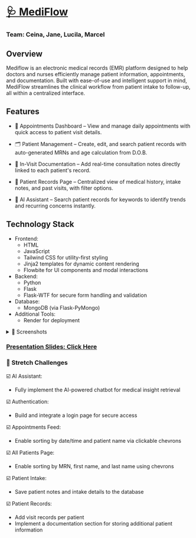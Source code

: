 # [🩺 MediFlow](https://mediflow-50oj.onrender.com/appointments)

### Team: Ceina, Jane, Lucila, Marcel

## Overview
Mediflow is an electronic medical records (EMR) platform designed to help doctors and nurses efficiently manage patient information, appointments, and documentation. Built with ease-of-use and intelligent support in mind, MediFlow streamlines the clinical workflow from patient intake to follow-up, all within a centralized interface.

## Features
* 📆 Appointments Dashboard – View and manage daily appointments with quick access to patient visit details.

* 🗂️ Patient Management – Create, edit, and search patient records with auto-generated MRNs and age calculation from D.O.B.

* 📝 In-Visit Documentation – Add real-time consultation notes directly linked to each patient's record.

* 📁 Patient Records Page – Centralized view of medical history, intake notes, and past visits, with filter options.

* 🤖 AI Assistant – Search patient records for keywords to identify trends and recurring concerns instantly.

## Technology Stack
* Frontend:
  * HTML
  * JavaScript
  * Tailwind CSS for utility-first styling
  * Jinja2 templates for dynamic content rendering
  * Flowbite for UI components and modal interactions
* Backend: 
  * Python
  * Flask
  * Flask-WTF for secure form handling and validation
* Database:
  * MongoDB (via Flask-PyMongo)
* Additional Tools:
  * Render for deployment

<details>
  <summary>📸 Screenshots</summary>

  ### Appointments Feed  
  ![Appointments Feed](static/screenshots/appointments.png)

  ### All Patient Page  
  ![All Patient](static/screenshots/patient-record.png)

  ### Patient In-Take Page  
  ![Patient In-Take](static/screenshots/patient-intake.png)

  ### Patient Record Page  
  ![Patient Record](static/screenshots/patient-record.png)

</details>

### [Presentation Slides: Click Here](https://docs.google.com/presentation/d/1ltXpc0lqNaMWu5hJcSnQwdfXU4HYhPfcwyYRS9nZNqE/edit#slide=id.g3579f47e1ba_0_0)

### 🚀 Stretch Challenges 
☑️ AI Assistant:
  * Fully implement the AI-powered chatbot for medical insight retrieval

☑️ Authentication:
  * Build and integrate a login page for secure access

☑️ Appointments Feed:
  * Enable sorting by date/time and patient name via clickable chevrons

☑️ All Patients Page:
  * Enable sorting by MRN, first name, and last name using chevrons

☑️ Patient Intake:
  * Save patient notes and intake details to the database
  
☑️ Patient Records: 
  * Add visit records per patient 
  * Implement a documentation section for storing additional patient information

